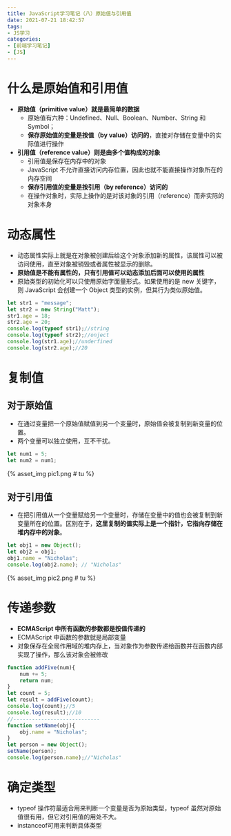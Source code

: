 ```yaml
---
title: JavaScript学习笔记（八）原始值与引用值
date: 2021-07-21 18:42:57
tags:
- JS学习
categories:
- [前端学习笔记]
- [JS]
---
```


# 什么是原始值和引用值

* **原始值（primitive value）就是最简单的数据**
    * 原始值有六种：Undefined、Null、Boolean、Number、String 和 Symbol；
    * **保存原始值的变量是按值（by value）访问的**，直接对存储在变量中的实际值进行操作
* **引用值（reference value）则是由多个值构成的对象**
    * 引用值是保存在内存中的对象
    * JavaScript 不允许直接访问内存位置，因此也就不能直接操作对象所在的内存空间
    * **保存引用值的变量是按引用（by reference）访问的**
    * 在操作对象时，实际上操作的是对该对象的引用（reference）而非实际的对象本身

# 动态属性

* 动态属性实际上就是在对象被创建后给这个对象添加新的属性，该属性可以被访问使用，直至对象被销毁或者属性被显示的删除。
* **原始值是不能有属性的，只有引用值可以动态添加后面可以使用的属性**
* 原始类型的初始化可以只使用原始字面量形式。如果使用的是 new 关键字，则 JavaScript 会创建一个 Object 类型的实例，但其行为类似原始值。
~~~js
let str1 = "message";
let str2 = new String("Matt");
str1.age = 18;
str2.age = 20;
console.log(typeof str1);//string
console.log(typeof str2);//onject
console.log(str1.age);//underfined
console.log(str2.age);//20
~~~

# 复制值

## 对于原始值

* 在通过变量把一个原始值赋值到另一个变量时，原始值会被复制到新变量的位置。
* 两个变量可以独立使用，互不干扰。
~~~js
let num1 = 5;
let num2 = num1;
~~~
{% asset_img pic1.png # tu %}

## 对于引用值

* 在把引用值从一个变量赋给另一个变量时，存储在变量中的值也会被复制到新变量所在的位置。区别在于，**这里复制的值实际上是一个指针，它指向存储在堆内存中的对象**。
~~~js
let obj1 = new Object(); 
let obj2 = obj1; 
obj1.name = "Nicholas"; 
console.log(obj2.name); // "Nicholas"
~~~
{% asset_img pic2.png # tu %}

# 传递参数

* **ECMAScript 中所有函数的参数都是按值传递的**
* ECMAScript 中函数的参数就是局部变量
* 对象保存在全局作用域的堆内存上，当对象作为参数传递给函数并在函数内部实现了操作，那么该对象会被修改

~~~js
function addFive(num){
    num += 5;
    return num;
}
let count = 5;
let result = addFive(count);
console.log(count);//5
console.log(result);//10
//----------------------------
function setName(obj){
    obj.name = "Nicholas";
}
let person = new Object();
setName(person);
console.log(person.name);//"Nicholas"
~~~

# 确定类型

* typeof 操作符最适合用来判断一个变量是否为原始类型，typeof 虽然对原始值很有用，但它对引用值的用处不大。
* instanceof可用来判断具体类型